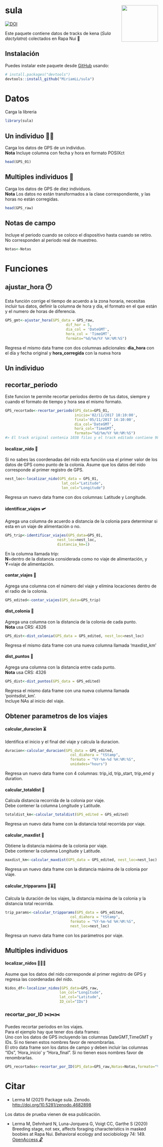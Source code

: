 
<!-- README.md is generated from README.Rmd. Please edit that file -->

# sula <img src="man/figures/logo.png" align="right" width = "120px"/>

[![DOI](https://zenodo.org/badge/354821022.svg)](https://zenodo.org/badge/latestdoi/354821022)

Este paquete contiene datos de tracks de kena (*Sula dactylatra*)
colectados en Rapa Nui 🗿

## Instalación

Puedes instalar este paquete desde [GitHub](https://github.com/) usando:

``` r
# install.packages("devtools")
devtools::install_github("MiriamLL/sula")
```

# Datos

Carga la libreria

``` r
library(sula)
```

## Un individuo 💃🏽

Carga los datos de GPS de un individuo.  
**Nota** Incluye columna con fecha y hora en formato POSIXct

``` r
head(GPS_01)
```

## Multiples individuos 👯‍

Carga los datos de GPS de diez individuos.  
**Nota** Los datos no están transformados a la clase correspondiente, y
las horas no están corregidas.

``` r
head(GPS_raw)
```

## Notas de campo

Incluye el periodo cuando se coloco el dispositivo hasta cuando se
retiro. No corresponden al periodo real de muestreo.

``` r
Notas<-Notas
```

# Funciones

## ajustar\_hora 🕐

Esta función corrige el tiempo de acuerdo a la zona horaria, necesitas
incluir tus datos, definir la columna de hora y día, el formato en el
que están y el numero de horas de diferencia.

``` r
GPS_gmt<-ajustar_hora(GPS_data = GPS_raw,
                            dif_hor = 5,
                            dia_col = 'DateGMT',
                            hora_col = 'TimeGMT',
                            formato="%d/%m/%Y %H:%M:%S")
```

Regresa el mismo data frame con dos columnas adicionales: **dia\_hora**
con el día y fecha original y **hora\_corregida** con la nueva hora

## Un individuo

## recortar\_periodo

Este funcion te permite recortar periodos dentro de tus datos, siempre y
cuando el formato de tiempo y hora sea el mismo formato.

``` r
GPS_recortado<-recortar_periodo(GPS_data=GPS_01,
                                inicio='02/11/2017 18:10:00',
                                final='05/11/2017 14:10:00',
                                dia_col='DateGMT',
                                hora_col='TimeGMT',
                                formato="%d/%m/%Y %H:%M:%S")
#> El track original contenia 1038 filas y el track editado contiene 986 filas
```

#### localizar\_nido 🐣

Si no sabes las coordenadas del nido esta función usa el primer valor de
los datos de GPS como punto de la colonia. Asume que los datos del nido
corresponde al primer registro de GPS.

``` r
nest_loc<-localizar_nido(GPS_data = GPS_01,
                          lat_col="Latitude",
                          lon_col="Longitude")
```

Regresa un nuevo data frame con dos columnas: Latitude y Longitude.

#### identificar\_viajes 🛩️

Agrega una columna de acuerdo a distancia de la colonia para determinar
si esta en un viaje de alimentación o no.

``` r
GPS_trip<-identificar_viajes(GPS_data=GPS_01,
                        nest_loc=nest_loc,
                        distancia_km=1)
```

En la columna llamada trip:  
**N**=dentro de la distancia considerada como no viaje de alimentación,
y  
**Y**=viaje de alimentación.

#### contar\_viajes 🧮

Agrega una columna con el número del viaje y elimina locaciones dentro
de el radio de la colonia.

``` r
GPS_edited<-contar_viajes(GPS_data=GPS_trip)
```

#### dist\_colonia 📏

Agrega una columna con la distancia de la colonia de cada punto.  
**Nota** usa CRS: 4326

``` r
GPS_dist<-dist_colonia(GPS_data = GPS_edited, nest_loc=nest_loc)
```

Regresa el mismo data frame con una nueva columna llamada ‘maxdist\_km’

#### dist\_puntos 📐

Agrega una columna con la distancia entre cada punto.  
**Nota** usa CRS: 4326

``` r
GPS_dist<-dist_puntos(GPS_data = GPS_edited)
```

Regresa el mismo data frame con una nueva columna llamada
‘pointsdist\_km’.  
Incluye NAs al inicio del viaje.

## Obtener parametros de los viajes

#### calcular\_duracion ⏳

Identifica el inicio y el final del viaje y calcula la duracion.

``` r
duracion<-calcular_duracion(GPS_data = GPS_edited,
                              col_diahora = "tStamp",
                              formato = "%Y-%m-%d %H:%M:%S",
                              unidades="hours")
```

Regresa un nuevo data frame con 4 columnas: trip\_id, trip\_start,
trip\_end y duration.

#### calcular\_totaldist 📐

Calcula distancia recorrida de la colonia por viaje.  
Debe contener la columna Longitude y Latitude.

``` r
totaldist_km<-calcular_totaldist(GPS_edited = GPS_edited)
```

Regresa un nuevo data frame con la distancia total recorrida por viaje.

#### calcular\_maxdist 📏

Obtiene la distancia máxima de la colonia por viaje.  
Debe contener la columna Longitude y Latitude.

``` r
maxdist_km<-calcular_maxdist(GPS_data = GPS_edited, nest_loc=nest_loc)
```

Regresa un nuevo data frame con la distancia máxima de la colonia por
viaje.

#### calcular\_tripparams 📐⏳📏

Calcula la duración de los viajes, la distancia máxima de la colonia y
la distancia total recorrida.

``` r
trip_params<-calcular_tripparams(GPS_data = GPS_edited,
                              col_diahora = "tStamp",
                              formato = "%Y-%m-%d %H:%M:%S",
                              nest_loc=nest_loc)
```

Regresa un nuevo data frame con los parámetros por viaje.

## Multiples individuos

#### localizar\_nidos 🐣🐣🐣

Asume que los datos del nido corresponde al primer registro de GPS y
regresa las coordenadas del nido.

``` r
Nidos_df<-localizar_nidos(GPS_data=GPS_raw,
                         lon_col="Longitude",
                         lat_col="Latitude",
                         ID_col="IDs")
```

### recortar\_por\_ID ✂️✂️✂️

Puedes recortar periodos en los viajes.  
Para el ejemplo hay que tener dos data frames:  
Uno con los datos de GPS incluyendo las columnas DateGMT,TimeGMT y IDs.
Si no tienen estos nombres favor de renombrarlas.  
El otro data frame son los datos de campo y deben incluir las columnas
“IDs”, ‘Hora\_inicio’ y “Hora\_final”. Si no tienen esos nombres favor
de renombrarlas.

``` r
GPS_recortados<-recortar_por_ID(GPS_data=GPS_raw,Notas=Notas,formato="%d/%m/%Y %H:%M:%S")
```

# Citar

-   Lerma M (2021) Package sula. Zenodo.
    <http://doi.org/10.5281/zenodo.4682898>

Los datos de prueba vienen de esa publicación. 
- Lerma M, Dehnhard N, Luna-Jorquera G, Voigt CC, Garthe S (2020) Breeding stage, not sex, affects foraging characteristics in masked boobies at Rapa Nui. Behavioral ecology and sociobiology 74: 149. [OpenAccess 🔓  ](https://link.springer.com/article/10.1007/s00265-020-02921-1)

